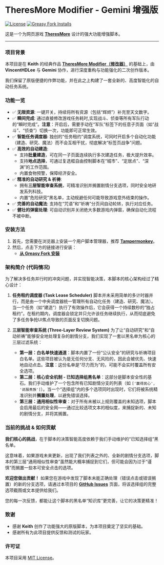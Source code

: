 # TheresMore Modifier - Gemini 增强版

[![License](https://img.shields.io/badge/license-MIT-blue.svg)](https://opensource.org/licenses/MIT)
[![Greasy Fork Installs](https://img.shields.io/greasyfork/i/541621.svg)](https://greasyfork.org/zh-CN/scripts/541621-theresmore-modifier-gemini-enhanced-edition)

这是一个为网页游戏 **[TheresMore](https://theresmoregame.g8hh.com.cn/)** 设计的强大功能增强脚本。

---

### 项目背景

本项目是在 **Keith** 的经典作品 **[TheresMore Modifier（修改器）](https://greasyfork.org/zh-CN/scripts/450000-theresmore-modifier)** 的基础上，由 **VincentHDLee** 与 **Gemini** 协作，进行深度重构与功能强化的二次创作版本。

我们保留了原版便捷的作弊功能，并在此之上构建了一套全新的、高度智能化的自动任务系统。

### 功能一览

* ✅ **无限资源**: 一键开关，持续将所有资源（包括“辉烬”）补充至天文数字。
* ✅ **瞬间完成**: 通过直接修改游戏任务耗时,实现战斗、侦查等所有军队行动的“瞬时完成”。**注意**：开启后，需要手动在“军队”标签下的任意子页面（如“战斗”、“侦查”）切换一次，功能即可正常生效。
* ✅ **智能任务调度器**: 独创的“任务租约”调度系统，可同时开启多个自动化功能（建造、研究、魔法）而不会互相干扰，彻底解决“标签页战争”问题。
* ✅ **高效的自动建造**:
    * 支持**批量建造**，可在同一子页面连续执行多次建造任务，极大提升效率。
    * 支持**地点选择**，可通过复选框自由控制脚本在“城市”、“定居点”、“深渊”的工作范围。
    * 内置食物预警，保障经济安全。
* ✅ **精准的自动研究 & 祈祷**:
    * 拥有**三层智能审查系统**，可精准识别并搁置剧情分支选项，同时安全地研发系列科技。
    * 内置“危险研究”黑名单，主动规避任何可能导致游戏意外结束的操作。
* ✅ **完善的自动魔法**: 支持在“咒语”和“祈祷”分页间自动轮转，执行对应任务。
* ✅ **健壮的弹窗处理**: 可自动识别并关闭绝大多数游戏内弹窗，确保自动化流程不被中断。

### 安装方法

1.  首先，您需要在浏览器上安装一个用户脚本管理器，推荐 **[Tampermonkey](https://www.tampermonkey.net/)**。
2.  然后，点击下方的链接进行安装：
    * **[从 Greasy Fork 安装](https://greasyfork.org/zh-CN/scripts/541621-theresmore-modifier-gemini-enhanced-edition)**

### 架构简介 (代码情况)

为了解决多任务并行时的冲突问题，并实现智能决策，本脚本的核心架构经过了精心设计：

1.  **任务租约调度器 (Task Lease Scheduler)**
    脚本并未采用简单的多计时器并行，而是由一个中央调度器统一管理所有自动化任务（建造、研究、魔法）。当一个任务（如“建造”）执行了有效操作后，它会获得一个持续数秒的“独占租约”。在租约期内，调度器会锁定并只允许该任务继续执行，从而彻底避免了多任务争抢UI焦点导致的页面反复切换问题。

2.  **三层智能审查系统 (Three-Layer Review System)**
    为了让“自动研究”和“自动祈祷”能够安全地处理复杂的剧情分支，我们实现了一套以黑名单为核心的三层过滤系统：
    * **第一层：白名单快速通道**：脚本内置了一份“公认安全”的研究与祈祷项目白名单。这些项目被认为是无任何分支、无风险的，因此会被优先、快速地自动点击。**注意**：这份名单是“尽力而为”的，可能不会实时覆盖所有安全选项。
    * **第二层：核心安全机制 - 已知选择组黑名单**：这部分是脚本安全性的基石。我们手动维护了一个包含所有已知剧情分支的列表（如 `['赢得民心', '说服贵族']`）。当一个“选择组”内的多个选项同时出现时，它们将被系统精准识别并**搁置处理**，以避免错误选择。
    * **第三层：通用相似性审查**：对于所有未被以上规则覆盖的未知选项，脚本会启用最后的安全网——通过比较选项文本的相似度，来捕捉新的、未知的剧情分支，并将其搁置。

### 当前的挑战 & 如何贡献

**我们核心的挑战**，在于脚本的决策智能高度依赖于我们手动维护的“已知选择组”黑名单。

这意味着，如果游戏未来更新，出现了我们列表之外的、全新的剧情分支选项，脚本的第三层“通用相似性审查”虽然能大概率捕捉到它们，但可能会因为过于“谨慎”而搁置一些本可安全点击的选项。

**欢迎您做出贡献！** 如果您在游戏中发现了脚本未能正确处理（错误点击或错误搁置）的新的分支选项，请通过本项目的 **[GitHub Issues](https://github.com/VincentHDLee/TheresMore-Modifier/issues)** 页面，将该选择组的完整选项截图或文本提供给我们。

您的每一次反馈，都能让这个脚本的黑名单“知识库”更完善，让它的决策更精准！

### 致谢

* 感谢 **Keith** 创作了功能强大的原版脚本，为本项目奠定了坚实的基础。
* 感谢所有为此项目提供反馈和测试的玩家。

### 许可证

本项目采用 [MIT License](https://opensource.org/licenses/MIT)。